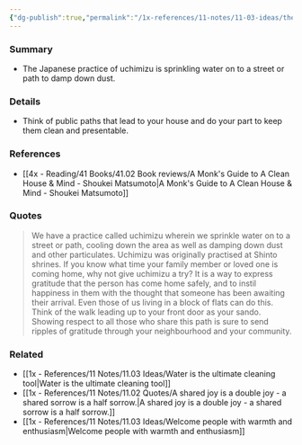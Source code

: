 ```yaml
---
{"dg-publish":true,"permalink":"/1x-references/11-notes/11-03-ideas/the-japanese-practise-of-uchimizu-prepare-the-path-for-a-loved-one-or-a-guest/","title":"Prepare the path for a loved one or a guest","created":"2025-01-13T10:17:28.435+03:00","updated":"2025-01-14T20:05:25.222+03:00"}
---
```



### Summary
- The Japanese practice of uchimizu is sprinkling water on to a street or path to damp down dust. 

### Details
- Think of public paths that lead to your house and do your part to keep them clean and presentable.

### References
- [[4x - Reading/41 Books/41.02 Book reviews/A Monk's Guide to A Clean House & Mind - Shoukei Matsumoto\|A Monk's Guide to A Clean House & Mind - Shoukei Matsumoto]]

### Quotes
> We have a practice called uchimizu wherein we sprinkle water on to a street or path, cooling down the area as well as damping down dust and other particulates. Uchimizu was originally practised at Shinto shrines.
> If you know what time your family member or loved one is coming home, why not give uchimizu a try? It is a way to express gratitude that the person has come home safely, and to instil happiness in them with the thought that someone has been awaiting their arrival.
> Even those of us living in a block of flats can do this. Think of the walk leading up to your front door as your sando. Showing respect to all those who share this path is sure to send ripples of gratitude through your neighbourhood and your community.


### Related
- [[1x - References/11 Notes/11.03 Ideas/Water is the ultimate cleaning tool\|Water is the ultimate cleaning tool]]
- [[1x - References/11 Notes/11.02 Quotes/A shared joy is a double joy - a shared sorrow is a half sorrow.\|A shared joy is a double joy - a shared sorrow is a half sorrow.]]
- [[1x - References/11 Notes/11.03 Ideas/Welcome people with warmth and enthusiasm\|Welcome people with warmth and enthusiasm]]
